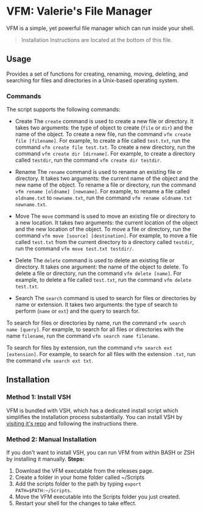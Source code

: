 # VFM: Valerie's File Manager
VFM is a simple, yet powerful file manager which can run inside your shell. 
> Installation Instructions are located at the bottom of this file.

## Usage
Provides a set of functions for creating, renaming, moving, deleting, and searching for files and directories in a Unix-based operating system.

### Commands
The script supports the following commands:

- Create
The `create` command is used to create a new file or directory. It takes two arguments: the type of object to create (`file` or `dir`) and the name of the object.
To create a new file, run the command `vfm create file [filename]`. For example, to create a file called `test.txt`, run the command `vfm create file test.txt`.
To create a new directory, run the command `vfm create dir [dirname]`. For example, to create a directory called `testdir`, run the command `vfm create dir testdir`.

- Rename
The `rename` command is used to rename an existing file or directory. It takes two arguments: the current name of the object and the new name of the object.
To rename a file or directory, run the command `vfm rename [oldname] [newname]`. For example, to rename a file called `oldname.txt` to `newname.txt`, run the command `vfm rename oldname.txt newname.txt`.

- Move
The `move` command is used to move an existing file or directory to a new location. It takes two arguments: the current location of the object and the new location of the object.
To move a file or directory, run the command `vfm move [source] [destination]`. For example, to move a file called `test.txt` from the current directory to a directory called `testdir`, run the command `vfm move test.txt testdir/`.

- Delete
The `delete` command is used to delete an existing file or directory. It takes one argument: the name of the object to delete.
To delete a file or directory, run the command `vfm delete [name]`. For example, to delete a file called `test.txt`, run the command `vfm delete test.txt`.

- Search
The `search` command is used to search for files or directories by name or extension. It takes two arguments: the type of search to perform (`name` or `ext`) and the query to search for.

To search for files or directories by name, run the command `vfm search name [query]`. For example, to search for all files or directories with the name `filename`, run the command `vfm search name filename`.

To search for files by extension, run the command `vfm search ext [extension]`. For example, to search for all files with the extension `.txt`, run the command `vfm search ext txt`.

## Installation
### Method 1: Install VSH
VFM is bundled with VSH, which has a dedicated install script which simplifies the installation process substantially. You can install VSH by [visiting it's repo](https://github.com/thequeenofclubs/vsh) and following the instructions there.
### Method 2: Manual Installation
If you don't want to install VSH, you can run VFM from within BASH or ZSH by installing it manually.
**Steps:**
1. Download the VFM executable from the releases page.
2. Create a folder in your home folder called ~/Scripts
3. Add the scripts folder to the path by typing ``export PATH=$PATH:~/Scripts``.
4. Move the VFM executable into the Scripts folder you just created.
5. Restart your shell for the changes to take effect.
